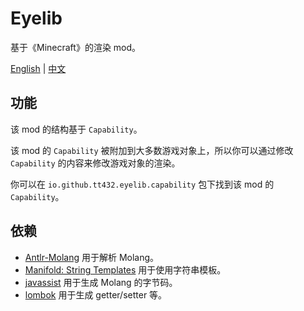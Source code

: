 # Eyelib

基于《Minecraft》的渲染 mod。

[English](README.md) | [中文](README.cn.md)

## 功能

该 mod 的结构基于 `Capability`。

该 mod 的 `Capability` 被附加到大多数游戏对象上，所以你可以通过修改 `Capability` 的内容来修改游戏对象的渲染。

你可以在 `io.github.tt432.eyelib.capability` 包下找到该 mod 的 `Capability`。

## 依赖

- [Antlr-Molang](https://github.com/TT432/antlr-molang) 用于解析 Molang。
- [Manifold: String Templates](https://github.com/manifold-systems/manifold/blob/master/manifold-deps-parent/manifold-strings/README.md) 用于使用字符串模板。
- [javassist](http://www.javassist.org/) 用于生成 Molang 的字节码。
- [lombok](https://projectlombok.org/) 用于生成 getter/setter 等。